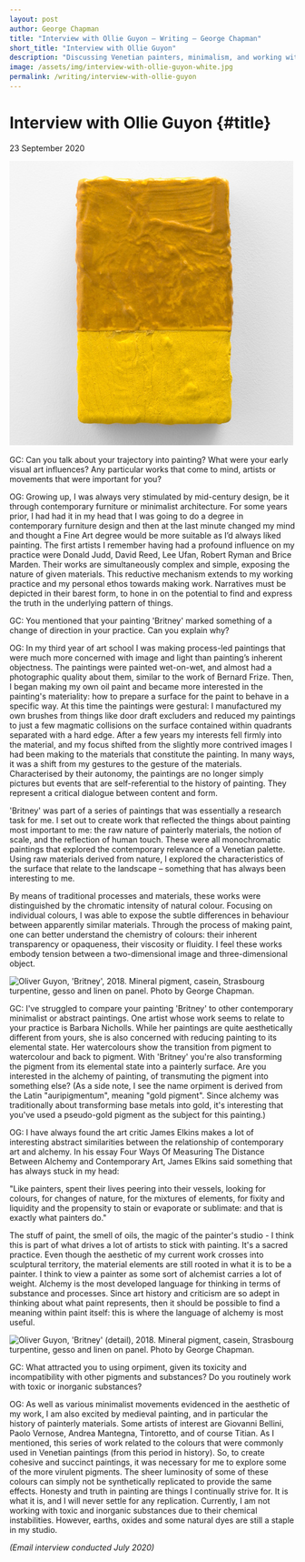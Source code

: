 ```yaml
---
layout: post
author: George Chapman
title: "Interview with Ollie Guyon — Writing — George Chapman"
short_title: "Interview with Ollie Guyon"
description: "Discussing Venetian painters, minimalism, and working with virulent pigments, Ollie Guyon shares some insights about his studio practice through a look at one of his painting, 'Britney'."
image: /assets/img/interview-with-ollie-guyon-white.jpg
permalink: /writing/interview-with-ollie-guyon
---
```

# Interview with Ollie Guyon {#title}
23 September 2020

![Oliver Guyon, 'Britney', 2018. Mineral pigment, casein, Strasbourg turpentine, gesso and linen on panel. Photo by George Chapman.](/assets/img/Ollie_Guyon-Britney-2018-1.jpg)

GC: Can you talk about your trajectory into painting? What were your early visual art influences? Any particular works that come to mind, artists or movements that were important for you?

OG: Growing up, I was always very stimulated by mid-century design, be it through contemporary furniture or minimalist architecture. For some years prior, I had had it in my head that I was going to do a degree in contemporary furniture design and then at the last minute changed my mind and thought a Fine Art degree would be more suitable as I’d always liked painting. The first artists I remember having had a profound influence on my practice were Donald Judd, David Reed, Lee Ufan, Robert Ryman and Brice Marden. Their works are simultaneously complex and simple, exposing the nature of given materials. This reductive mechanism extends to my working practice and my personal ethos towards making work. Narratives must be depicted in their barest form, to hone in on the potential to find and express the truth in the underlying pattern of things.

GC: You mentioned that your painting 'Britney' marked something of a change of direction in your practice. Can you explain why?

OG: In my third year of art school I was making process-led paintings that were much more concerned with image and light than painting’s inherent objectness. The paintings were painted wet-on-wet, and almost had a photographic quality about them, similar to the work of Bernard Frize. Then, I began making my own oil paint and became more interested in the painting's materiality: how to prepare a surface for the paint to behave in a specific way. At this time the paintings were gestural: I manufactured my own brushes from things like door draft excluders and reduced my paintings to just a few magmatic collisions on the surface contained within quadrants separated with a hard edge. After a few years my interests fell firmly into the material, and my focus shifted from the slightly more contrived images I had been making to the materials that constitute the painting. In many ways, it was a shift from my gestures to the gesture of the materials. Characterised by their autonomy, the paintings are no longer simply pictures but events that are self-referential to the history of painting. They represent a critical dialogue between content and form.

'Britney' was part of a series of paintings that was essentially a research task for me. I set out to create work that reflected the things about painting most important to me: the raw nature of painterly materials, the notion of scale, and the reflection of human touch. These were all monochromatic paintings that explored the contemporary relevance of a Venetian palette. Using raw materials derived from nature, I explored the characteristics of the surface that relate to the landscape – something that has always been interesting to me.

By means of traditional processes and materials, these works were distinguished by the chromatic intensity of natural colour. Focusing on individual colours, I was able to expose the subtle differences in behaviour between apparently similar materials. Through the process of making paint, one can better understand the chemistry of colours: their inherent transparency or opaqueness, their viscosity or fluidity. I feel these works embody tension between a two-dimensional image and three-dimensional object.

![Oliver Guyon, 'Britney', 2018. Mineral pigment, casein, Strasbourg turpentine, gesso and linen on panel. Photo by George Chapman.](/assets/img/.jpg)

GC: I've struggled to compare your painting 'Britney' to other contemporary minimalist or abstract paintings. One artist whose work seems to relate to your practice is Barbara Nicholls. While her paintings are quite aesthetically different from yours, she is also concerned with reducing painting to its elemental state. Her watercolours show the transition from pigment to watercolour and back to pigment. With 'Britney' you're also transforming the pigment from its elemental state into a painterly surface. Are you interested in the alchemy of painting, of transmuting the pigment into something else? (As a side note, I see the name orpiment is derived from the Latin "auripigmentum", meaning "gold pigment". Since alchemy was traditionally about transforming base metals into gold, it's interesting that you've used a pseudo-gold pigment as the subject for this painting.)

OG: I have always found the art critic James Elkins makes a lot of interesting abstract similarities between the relationship of contemporary art and alchemy. In his essay Four Ways Of Measuring The Distance Between Alchemy and Contemporary Art, James Elkins said something that has always stuck in my head:

"Like painters, spent their lives peering into their vessels, looking for colours, for changes of nature, for the mixtures of elements, for fixity and liquidity and the propensity to stain or evaporate or sublimate: and that is exactly what painters do."

The stuff of paint, the smell of oils, the magic of the painter's studio - I think this is part of what drives a lot of artists to stick with painting. It's a sacred practice. Even though the aesthetic of my current work crosses into sculptural territory, the material elements are still rooted in what it is to be a painter. I think to view a painter as some sort of alchemist carries a lot of weight. Alchemy is the most developed language for thinking in terms of substance and processes. Since art history and criticism are so adept in thinking about what paint represents, then it should be possible to find a meaning within paint itself: this is where the language of alchemy is most useful.

![Oliver Guyon, 'Britney' (detail), 2018. Mineral pigment, casein, Strasbourg turpentine, gesso and linen on panel. Photo by George Chapman.](/assets/img/.jpg)

GC: What attracted you to using orpiment, given its toxicity and incompatibility with other pigments and substances? Do you routinely work with toxic or inorganic substances?

OG: As well as various minimalist movements evidenced in the aesthetic of my work, I am also excited by medieval painting, and in particular the history of painterly materials. Some artists of interest are Giovanni Bellini, Paolo Vernose, Andrea Mantegna, Tintoretto, and of course Titian. As I mentioned, this series of work related to the colours that were commonly used in Venetian paintings (from this period in history). So, to create cohesive and succinct paintings, it was necessary for me to explore some of the more virulent pigments. The sheer luminosity of some of these colours can simply not be synthetically replicated to provide the same effects. Honesty and truth in painting are things I continually strive for. It is what it is, and I will never settle for any replication. Currently, I am not working with toxic and inorganic substances due to their chemical instabilities. However, earths, oxides and some natural dyes are still a staple in my studio.

*(Email interview conducted July 2020)*
